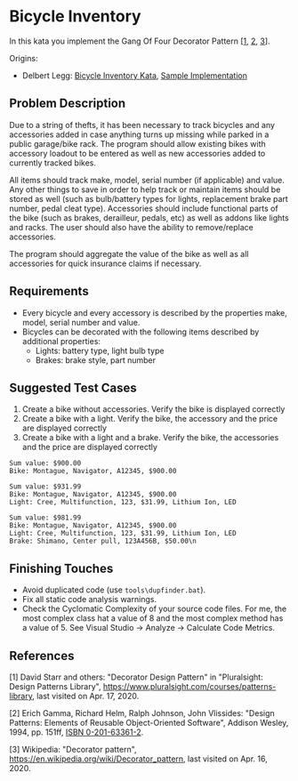 # Bicycle Inventory

In this kata you implement the Gang Of Four Decorator Pattern [[1](#ref-1), [2](#ref-2), [3](#ref-3)].

Origins:

- Delbert Legg: [Bicycle Inventory Kata](https://gist.github.com/delbertlegg/1dc4ae8950c19c7c2407ec52bbd4aef0), [Sample Implementation](https://github.com/delbertlegg/Design-pattern-katas)

## Problem Description

Due to a string of thefts, it has been necessary to track bicycles and any accessories added in case anything turns up missing while parked in a public garage/bike rack. The program should allow existing bikes with accessory loadout to be entered as well as new accessories added to currently tracked bikes.

All items should track make, model, serial number (if applicable) and value. Any other things to save in order to help track or maintain items should be stored as well (such as bulb/battery types for lights, replacement brake part number, pedal cleat type). Accessories should include functional parts of the bike (such as brakes, derailleur, pedals, etc) as well as addons like lights and racks. The user should also have the ability to remove/replace accessories.

The program should aggregate the value of the bike as well as all accessories for quick insurance claims if necessary.

## Requirements

- Every bicycle and every accessory is described by the properties make, model, serial number and value.
- Bicycles can be decorated with the following items described by additional properties:
  - Lights: battery type, light bulb type
  - Brakes: brake style, part number

## Suggested Test Cases

1. Create a bike without accessories. Verify the bike is displayed correctly
2. Create a bike with a light. Verify the bike, the accessory and the price are displayed correctly
3. Create a bike with a light and a brake. Verify the bike, the accessories and the price are displayed correctly

```
Sum value: $900.00
Bike: Montague, Navigator, A12345, $900.00

Sum value: $931.99
Bike: Montague, Navigator, A12345, $900.00
Light: Cree, Multifunction, 123, $31.99, Lithium Ion, LED

Sum value: $981.99
Bike: Montague, Navigator, A12345, $900.00
Light: Cree, Multifunction, 123, $31.99, Lithium Ion, LED
Brake: Shimano, Center pull, 123A456B, $50.00\n
```

## Finishing Touches

- Avoid duplicated code (use `tools\dupfinder.bat`).
- Fix all static code analysis warnings.
- Check the Cyclomatic Complexity of your source code files. For me, the most complex class hat a value of 8 and the most complex method has a value of 5. See Visual Studio -> Analyze -> Calculate Code Metrics.

## References

<a name="ref-1">[1]</a> David Starr and others: "Decorator Design Pattern" in "Pluralsight: Design Patterns Library", https://www.pluralsight.com/courses/patterns-library, last visited on Apr. 17, 2020.

<a name="ref-2">[2]</a> Erich Gamma, Richard Helm, Ralph Johnson, John Vlissides: "Design Patterns: Elements of Reusable Object-Oriented Software", Addison Wesley, 1994, pp. 151ff, [ISBN 0-201-63361-2](https://en.wikipedia.org/wiki/Special:BookSources/0-201-63361-2).

<a name="ref-3">[3]</a> Wikipedia: "Decorator pattern", https://en.wikipedia.org/wiki/Decorator_pattern, last visited on Apr. 16, 2020.

